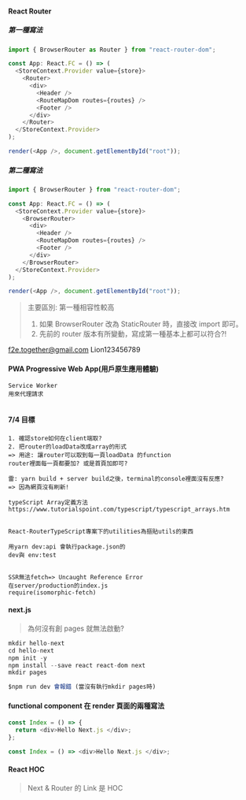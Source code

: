 #### React Router

##### 第一種寫法

```javascript
import { BrowserRouter as Router } from "react-router-dom";

const App: React.FC = () => (
  <StoreContext.Provider value={store}>
    <Router>
      <div>
        <Header />
        <RouteMapDom routes={routes} />
        <Footer />
      </div>
    </Router>
  </StoreContext.Provider>
);

render(<App />, document.getElementById("root"));
```

##### 第二種寫法

```javascript
import { BrowserRouter } from "react-router-dom";

const App: React.FC = () => (
  <StoreContext.Provider value={store}>
    <BrowserRouter>
      <div>
        <Header />
        <RouteMapDom routes={routes} />
        <Footer />
      </div>
    </BrowserRouter>
  </StoreContext.Provider>
);

render(<App />, document.getElementById("root"));
```

> 主要區別: 第一種相容性較高<br>
>
> 1. 如果 BrowserRouter 改為 StaticRouter 時，直接改 import 即可。<br>
> 2. 先前的 router 版本有所變動，寫成第一種基本上都可以符合?!

f2e.together@gmail.com
Lion123456789

#### PWA Progressive Web App(用戶原生應用體驗)

```
Service Worker
用來代理請求


```

#### 7/4 目標

```
1. 確認store如何在client端取?
2. 把router的loadData改成array的形式
=> 用途: 讓router可以取到每一頁loadData 的function
router裡面每一頁都要加? 或是首頁加即可?

雷: yarn build + server build之後，terminal的console裡面沒有反應?
=> 因為網頁沒有刷新!

typeScript Array定義方法
https://www.tutorialspoint.com/typescript/typescript_arrays.htm


React-RouterTypeScript專案下的utilities為摳貼utils的東西

```

```
用yarn dev:api 會執行package.json的
dev與 env:test


SSR無法fetch=> Uncaught Reference Error
在server/production的index.js
require(isomorphic-fetch)

```

#### next.js

> 為何沒有創 pages 就無法啟動?

```javascript
mkdir hello-next
cd hello-next
npm init -y
npm install --save react react-dom next
mkdir pages

$npm run dev 會報錯 (當沒有執行mkdir pages時)

```

#### functional component 在 render 頁面的兩種寫法

```javascript
const Index = () => {
  return <div>Hello Next.js </div>;
};

const Index = () => <div>Hello Next.js </div>;
```

#### React HOC

> Next & Router 的 Link 是 HOC
